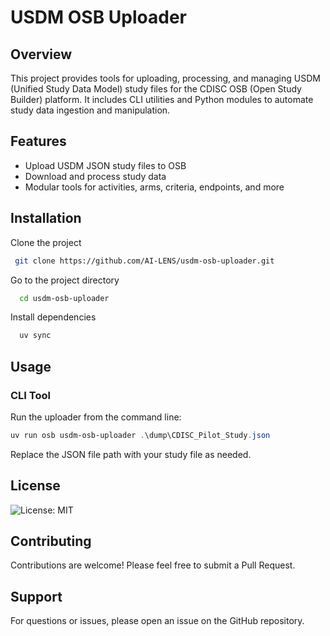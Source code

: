 # USDM OSB Uploader

## Overview
This project provides tools for uploading, processing, and managing USDM (Unified Study Data Model) study files for the CDISC OSB (Open Study Builder) platform. It includes CLI utilities and Python modules to automate study data ingestion and manipulation.

## Features
- Upload USDM JSON study files to OSB
- Download and process study data
- Modular tools for activities, arms, criteria, endpoints, and more

## Installation

Clone the project

```bash
 git clone https://github.com/AI-LENS/usdm-osb-uploader.git
```

Go to the project directory

```bash
  cd usdm-osb-uploader
```

Install dependencies

```bash
  uv sync
```


## Usage

### CLI Tool

Run the uploader from the command line:
```powershell
uv run osb usdm-osb-uploader .\dump\CDISC_Pilot_Study.json
```
Replace the JSON file path with your study file as needed.

## License

![License: MIT](https://img.shields.io/badge/License-MIT-blue.svg) 

## Contributing

Contributions are welcome! Please feel free to submit a Pull Request.

## Support

For questions or issues, please open an issue on the GitHub repository.
